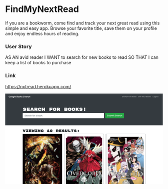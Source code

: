 # FindMyNextRead
If you are a bookworm, come find and track  your next great read using this simple and easy app. Browse your favorite title, save them on your profile and enjoy endless hours of reading.

### User Story
AS AN avid reader
I WANT to search for new books to read
SO THAT I can keep a list of books to purchase

### Link
https://nxtread.herokuapp.com/

![image](assets/GoogleBookSearch.png)